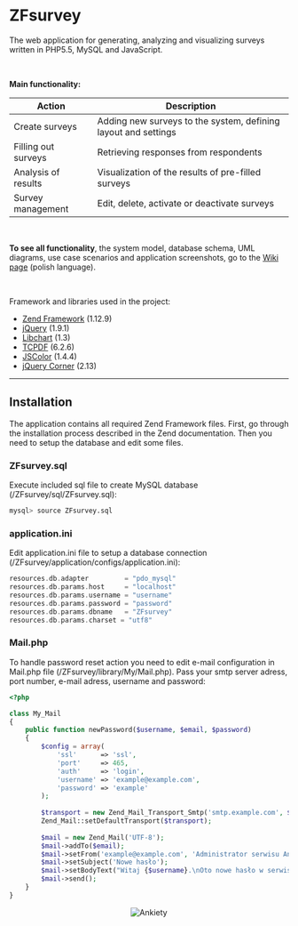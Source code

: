 # ZFsurvey

The web application for generating, analyzing and visualizing surveys written in PHP5.5, MySQL  and JavaScript. 

<br />

<b>Main functionality:</b>

| Action | Description |
| ------ | ----------- |
| Create surveys | Adding new surveys to the system, defining layout and settings |
| Filling out surveys | Retrieving responses from respondents |
| Analysis of results | Visualization of the results of pre-filled surveys |
| Survey management | Edit, delete, activate or deactivate surveys |

<br />

<b>To see all functionality</b>, the system model, database schema, UML diagrams, use case scenarios and application screenshots, go to the [Wiki page] (polish language).

<br />

Framework and libraries used in the project:
- [Zend Framework] (1.12.9)
- [jQuery] (1.9.1)
- [Libchart] (1.3)
- [TCPDF] (6.2.6)
- [JSColor] (1.4.4)
- [jQuery Corner] (2.13)

***

## Installation

The application contains all required Zend Framework files. First, go through the installation process described in the Zend documentation. Then you need to setup the database and edit some files.

### ZFsurvey.sql
Execute included sql file to create MySQL database (/ZFsurvey/sql/ZFsurvey.sql):
```sh
mysql> source ZFsurvey.sql
```

### application.ini
Edit application.ini file to setup a database connection (/ZFsurvey/application/configs/application.ini):
```php
resources.db.adapter         = "pdo_mysql"
resources.db.params.host     = "localhost"
resources.db.params.username = "username"
resources.db.params.password = "password"
resources.db.params.dbname   = "ZFsurvey"
resources.db.params.charset = "utf8"
```

### Mail.php
To handle password reset action you need to edit e-mail configuration in Mail.php file (/ZFsurvey/library/My/Mail.php). Pass your smtp server adress, port number, e-mail adress, username and password:
```php
<?php

class My_Mail
{
    public function newPassword($username, $email, $password)
    {
        $config = array(
            'ssl'      => 'ssl',
            'port'     => 465,
            'auth'     => 'login',
            'username' => 'example@example.com',
            'password' => 'example'
        );
        
        $transport = new Zend_Mail_Transport_Smtp('smtp.example.com', $config);
        Zend_Mail::setDefaultTransport($transport);
        
        $mail = new Zend_Mail('UTF-8');
        $mail->addTo($email);
        $mail->setFrom('example@example.com', 'Administrator serwisu Ankiety');
        $mail->setSubject('Nowe hasło');
        $mail->setBodyText("Witaj {$username}.\nOto nowe hasło w serwisie Ankiety:\n\n{$password}\n\n");
        $mail->send();
    }
}
```

<p align="center">
<img src="https://lh3.googleusercontent.com/twXrD8fqn5DNOjc3H2gA6rl6GKDJGoGCYdI9fISdYYeeBTQT3pqUwdyE8nOAjXhw2TvbEXPhSPQqUjK-blEknHHCuaKMKBENl9KFjWHmoKE59DJ2eFKCm-21ZUVUoqDs7elAVl6CAgrLKVE9If1qpDBlE8wyYgXrGMNJQulcW2F_sFKtnykWIbPq0QS3c0EeURxh_4P2LooeR4UM2XbyfSlY6Old3ribkBUwoQZTdD1sBa0zemwOSfSzbzyym-MzW51P_hRImS3xMBGw05vHDulOKE__mU1OY5eUomPBXn6NNcQ9SC-VMqMlSlATuEkaehz_ikUO9jYN8zMQ60NVbP4J1f6eM2kGMyMzwjIO29rPSmYoWEmi3jN58Deij50mEoo_fcXFDhTKqjxiYYE-yfGcA_hU6r3lC_cjXk2R9jCOIPfw533BPH6q9KAzPEhvuepyhFApJEDMtH4GFDfLbTeJRYpwXZLS17K_0aMeIp7jtdZLzUHMAsJFkBW0eRDQtxTeCR-7wi8w1bsyWnsHWurtsO6RF7M74Rv0IOe4lHc7GcsZ65HT71FBnyn8C67iG1g4ILH59xL2sM0y_MR4-t5mqngoUh_NqPZ6gfNcVVprcBf5kR5k6OJTPLoEXzX4-oRLBpEjyvTsMKMm-qEAu1wZJjPjMxjqegQLrfGv=w982-h399-no" alt="Ankiety">
</p>

[Zend Framework]: <https://framework.zend.com/manual/1.12/en/manual.html>
[jQuery]: <https://jquery.com/>
[Libchart]: <https://naku.dohcrew.com/libchart/pages/introduction/>
[TCPDF]: <https://tcpdf.org/>
[JSColor]: <http://jscolor.com/>
[jQuery Corner]: <http://malsup.com/jquery/corner/>

[Wiki page]: <https://github.com/kasper190/ZFsurvey/wiki>
